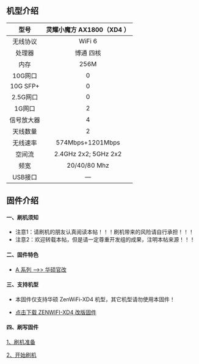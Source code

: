 ## 机型介绍

| 型号 | 灵耀小魔方 AX1800（XD4 ） |
|:--:|:--:|
| 无线协议 | WiFi 6 | 
| 处理器 | 博通 四核 | 
| 内存 | 256M | 
| 10G网口 | 0 | 
| 10G SFP+ | 0 | 
| 2.5G网口 | 0 | 
| 1G网口 | 2 | 
| 信号放大器 | 4 | 
| 天线数量 | 2 | 
| 无线速率 | 574Mbps+1201Mbps | 
| 空间流 | 2.4GHz 2x2; 5GHz 2x2 | 
| 频宽 | 20/40/80 Mhz | 
| USB接口 | — | 



## 固件介绍
#### 一、刷机须知
* 注意1：请刷机的朋友认真阅读本帖！！！刷机带来的风险请自行承担！！！
* 注意2：欢迎转载本帖，但是请一定尊重开发组的成果，注明本帖来源！！！

#### 二、固件特色
* [A 系列 ——>> 华硕官改](/zh/guide/asus/firmware-a.md)

#### 三、支持机型
* 本固件仅支持华硕 ZenWiFi-XD4 机型，其它机型请勿使用本固件！

* [点击下载 ZENWIFI-XD4 改版固件](https://www.asusgo.com/firmware/download?devicename=zenwifi-xd4&firmware=asus_official)

#### 四、刷写固件

[1、刷机准备](/zh/guide/asus/flash/flash_prepare.html) 

[2、开始刷机](/zh/guide/asus/flash/flash_start.html) 